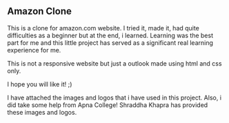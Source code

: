 <h2>Amazon Clone</h2>

This is a clone for amazon.com website. I tried it, made it, had quite difficulties as a beginner but at the end, i learned.
Learning was the best part for me and this little project has served as a significant real learning experience for me.

This is not a responsive website but just a outlook made using html and css only.

I hope you will like it! ;)

I have attached the images and logos that i have used in this project. Also, i did take some help from Apna College!
Shraddha Khapra has provided these images and logos.
